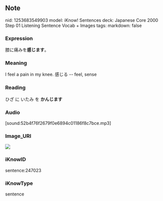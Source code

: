 ## Note
nid: 1253683549903
model: iKnow! Sentences
deck: Japanese Core 2000 Step 01 Listening Sentence Vocab + Images
tags: 
markdown: false

### Expression
<!DOCTYPE html>
<title></title>
膝に痛みを<b>感じます</b>。



### Meaning
I feel a pain in my knee.
感じる -- feel, sense

### Reading
<!DOCTYPE html>
<title></title>
ひざ に いたみ を <b>かんじます</b>



### Audio
[sound:52b4f76f2679f0e6894c01186f8c7bce.mp3]

### Image_URI
<!DOCTYPE html>
<title></title>
<img src="0eb8c869130c97bbb4181c4c84aad29e.jpg">



### iKnowID
sentence:247023

### iKnowType
sentence
